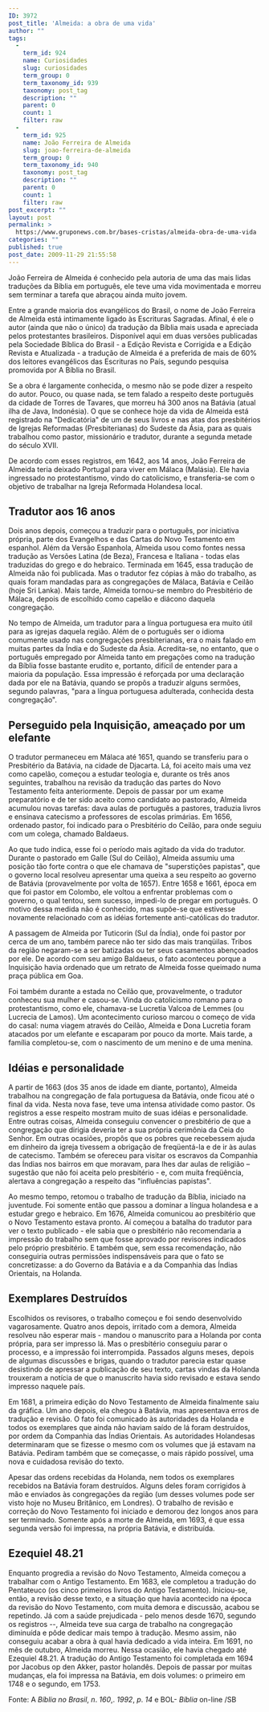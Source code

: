 ```yaml
---
ID: 3972
post_title: 'Almeida: a obra de uma vida'
author: ""
tags:
  - 
    term_id: 924
    name: Curiosidades
    slug: curiosidades
    term_group: 0
    term_taxonomy_id: 939
    taxonomy: post_tag
    description: ""
    parent: 0
    count: 1
    filter: raw
  - 
    term_id: 925
    name: João Ferreira de Almeida
    slug: joao-ferreira-de-almeida
    term_group: 0
    term_taxonomy_id: 940
    taxonomy: post_tag
    description: ""
    parent: 0
    count: 1
    filter: raw
post_excerpt: ""
layout: post
permalink: >
  https://www.gruponews.com.br/bases-cristas/almeida-obra-de-uma-vida
categories: ""
published: true
post_date: 2009-11-29 21:55:58
---
```

João Ferreira de Almeida é conhecido pela autoria de uma das mais lidas traduções da Bíblia em português, ele teve uma vida movimentada e morreu sem terminar a tarefa que abraçou ainda muito jovem.

Entre a grande maioria dos evangélicos do Brasil, o nome de João Ferreira de Almeida está intimamente ligado às Escrituras Sagradas. Afinal, é ele o autor (ainda que não o único) da tradução da Bíblia mais usada e apreciada pelos protestantes brasileiros. Disponível aqui em duas versões publicadas pela Sociedade Bíblica do Brasil - a Edição Revista e Corrigida e a Edição Revista e Atualizada - a tradução de Almeida é a preferida de mais de 60% dos leitores evangélicos das Escrituras no País, segundo pesquisa promovida por A Bíblia no Brasil.

Se a obra é largamente conhecida, o mesmo não se pode dizer a respeito do autor. Pouco, ou quase nada, se tem falado a respeito deste português da cidade de Torres de Tavares, que morreu há 300 anos na Batávia (atual ilha de Java, Indonésia). O que se conhece hoje da vida de Almeida está registrado na "Dedicatória" de um de seus livros e nas atas dos presbitérios de Igrejas Reformadas (Presbiterianas) do Sudeste da Ásia, para as quais trabalhou como pastor, missionário e tradutor, durante a segunda metade do século XVII.

De acordo com esses registros, em 1642, aos 14 anos, João Ferreira de Almeida teria deixado Portugal para viver em Málaca (Malásia). Ele havia ingressado no protestantismo, vindo do catolicismo, e transferia-se com o objetivo de trabalhar na Igreja Reformada Holandesa local.
<h2>Tradutor aos 16 anos</h2>
Dois anos depois, começou a traduzir para o português, por iniciativa própria, parte dos Evangelhos e das Cartas do Novo Testamento em espanhol. Além da Versão Espanhola, Almeida usou como fontes nessa tradução as Versões Latina (de Beza), Francesa e Italiana - todas elas traduzidas do grego e do hebraico. Terminada em 1645, essa tradução de Almeida não foi publicada. Mas o tradutor fez cópias à mão do trabalho, as quais foram mandadas para as congregações de Málaca, Batávia e Ceilão (hoje Sri Lanka). Mais tarde, Almeida tornou-se membro do Presbitério de Málaca, depois de escolhido como capelão e diácono daquela congregação.

No tempo de Almeida, um tradutor para a língua portuguesa era muito útil para as igrejas daquela região. Além de o português ser o idioma comumente usado nas congregações presbiterianas, era o mais falado em muitas partes da Índia e do Sudeste da Ásia. Acredita-se, no entanto, que o português empregado por Almeida tanto em pregações como na tradução da Bíblia fosse bastante erudito e, portanto, difícil de entender para a maioria da população. Essa impressão é reforçada por uma declaração dada por ele na Batávia, quando se propôs a traduzir alguns sermões, segundo palavras, "para a língua portuguesa adulterada, conhecida desta congregação".
<h2>Perseguido pela Inquisição, ameaçado por um elefante</h2>
O tradutor permaneceu em Málaca até 1651, quando se transferiu para o Presbitério da Batávia, na cidade de Djacarta. Lá, foi aceito mais uma vez como capelão, começou a estudar teologia e, durante os três anos seguintes, trabalhou na revisão da tradução das partes do Novo Testamento feita anteriormente. Depois de passar por um exame preparatório e de ter sido aceito como candidato ao pastorado, Almeida acumulou novas tarefas: dava aulas de português a pastores, traduzia livros e ensinava catecismo a professores de escolas primárias. Em 1656, ordenado pastor, foi indicado para o Presbitério do Ceilão, para onde seguiu com um colega, chamado Baldaeus.

Ao que tudo indica, esse foi o período mais agitado da vida do tradutor. Durante o pastorado em Galle (Sul do Ceilão), Almeida assumiu uma posição tão forte contra o que ele chamava de "superstições papistas", que o governo local resolveu apresentar uma queixa a seu respeito ao governo de Batávia (provavelmente por volta de 1657). Entre 1658 e 1661, época em que foi pastor em Colombo, ele voltou a enfrentar problemas com o governo, o qual tentou, sem sucesso, impedi-lo de pregar em português. O motivo dessa medida não é conhecido, mas supõe-se que estivesse novamente relacionado com as idéias fortemente anti-católicas do tradutor.

A passagem de Almeida por Tuticorin (Sul da Índia), onde foi pastor por cerca de um ano, também parece não ter sido das mais tranqüilas. Tribos da região negaram-se a ser batizadas ou ter seus casamentos abençoados por ele. De acordo com seu amigo Baldaeus, o fato aconteceu porque a Inquisição havia ordenado que um retrato de Almeida fosse queimado numa praça pública em Goa.

Foi também durante a estada no Ceilão que, provavelmente, o tradutor conheceu sua mulher e casou-se. Vinda do catolicismo romano para o protestantismo, como ele, chamava-se Lucretia Valcoa de Lemmes (ou Lucrecia de Lamos). Um acontecimento curioso marcou o começo de vida do casal: numa viagem através do Ceilão, Almeida e Dona Lucretia foram atacados por um elefante e escaparam por pouco da morte. Mais tarde, a família completou-se, com o nascimento de um menino e de uma menina.
<h2>Idéias e personalidade</h2>
A partir de 1663 (dos 35 anos de idade em diante, portanto), Almeida trabalhou na congregação de fala portuguesa da Batávia, onde ficou até o final da vida. Nesta nova fase, teve uma intensa atividade como pastor. Os registros a esse respeito mostram muito de suas idéias e personalidade. Entre outras coisas, Almeida conseguiu convencer o presbitério de que a congregação que dirigia deveria ter a sua própria cerimônia da Ceia do Senhor. Em outras ocasiões, propôs que os pobres que recebessem ajuda em dinheiro da igreja tivessem a obrigação de freqüentá-la e de ir às aulas de catecismo. Também se ofereceu para visitar os escravos da Companhia das Índias nos bairros em que moravam, para lhes dar aulas de religião – sugestão que não foi aceita pelo presbitério - e, com muita freqüência, alertava a congregação a respeito das "influências papistas".

Ao mesmo tempo, retomou o trabalho de tradução da Bíblia, iniciado na juventude. Foi somente então que passou a dominar a língua holandesa e a estudar grego e hebraico. Em 1676, Almeida comunicou ao presbitério que o Novo Testamento estava pronto. Aí começou a batalha do tradutor para ver o texto publicado - ele sabia que o presbitério não recomendaria a impressão do trabalho sem que fosse aprovado por revisores indicados pelo próprio presbitério. E também que, sem essa recomendação, não conseguiria outras permissões indispensáveis para que o fato se concretizasse: a do Governo da Batávia e a da Companhia das Índias Orientais, na Holanda.
<h2>Exemplares Destruídos</h2>
Escolhidos os revisores, o trabalho começou e foi sendo desenvolvido vagarosamente. Quatro anos depois, irritado com a demora, Almeida resolveu não esperar mais - mandou o manuscrito para a Holanda por conta própria, para ser impresso lá. Mas o presbitério conseguiu parar o processo, e a impressão foi interrompida. Passados alguns meses, depois de algumas discussões e brigas, quando o tradutor parecia estar quase desistindo de apressar a publicação de seu texto, cartas vindas da Holanda trouxeram a notícia de que o manuscrito havia sido revisado e estava sendo impresso naquele país.

Em 1681, a primeira edição do Novo Testamento de Almeida finalmente saiu da gráfica. Um ano depois, ela chegou à Batávia, mas apresentava erros de tradução e revisão. O fato foi comunicado às autoridades da Holanda e todos os exemplares que ainda não haviam saído de lá foram destruídos, por ordem da Companhia das Índias Orientais. As autoridades Holandesas determinaram que se fizesse o mesmo com os volumes que já estavam na Batávia. Pediram também que se começasse, o mais rápido possível, uma nova e cuidadosa revisão do texto.

Apesar das ordens recebidas da Holanda, nem todos os exemplares recebidos na Batávia foram destruídos. Alguns deles foram corrigidos à mão e enviados às congregações da região (um desses volumes pode ser visto hoje no Museu Britânico, em Londres). O trabalho de revisão e correção do Novo Testamento foi iniciado e demorou dez longos anos para ser terminado. Somente após a morte de Almeida, em 1693, é que essa segunda versão foi impressa, na própria Batávia, e distribuída.
<h2>Ezequiel 48.21</h2>
Enquanto progredia a revisão do Novo Testamento, Almeida começou a trabalhar com o Antigo Testamento. Em 1683, ele completou a tradução do Pentateuco (os cinco primeiros livros do Antigo Testamento). Iniciou-se, então, a revisão desse texto, e a situação que havia acontecido na época da revisão do Novo Testamento, com muita demora e discussão, acabou se repetindo. Já com a saúde prejudicada - pelo menos desde 1670, segundo os registros --, Almeida teve sua carga de trabalho na congregação diminuída e pôde dedicar mais tempo à tradução. Mesmo assim, não conseguiu acabar a obra à qual havia dedicado a vida inteira. Em 1691, no mês de outubro, Almeida morreu. Nessa ocasião, ele havia chegado até Ezequiel 48.21. A tradução do Antigo Testamento foi completada em 1694 por Jacobus op den Akker, pastor holandês. Depois de passar por muitas mudanças, ela foi impressa na Batávia, em dois volumes: o primeiro em 1748 e o segundo, em 1753.

Fonte: A<em> Bíblia no Brasil</em>, <em>n</em>. <em>160</em>,. <em>1992</em>, <em>p</em>. <em>14</em> e BOL- <em>Bíblia</em> on-line /SB